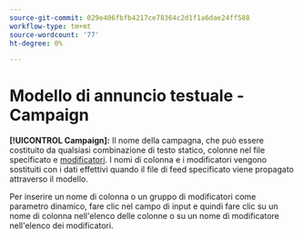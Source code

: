 ```yaml
---
source-git-commit: 029e406fbfb4217ce78364c2d1f1a6dae24ff588
workflow-type: tm+mt
source-wordcount: '77'
ht-degree: 0%

---
```

# Modello di annuncio testuale - Campaign

**[!UICONTROL Campaign]:** Il nome della campagna, che può essere costituito da qualsiasi combinazione di testo statico, colonne nel file specificato e [modificatori](/help/search-social-commerce/campaign-management/inventory-feeds/modifiers-manage.md). I nomi di colonna e i modificatori vengono sostituiti con i dati effettivi quando il file di feed specificato viene propagato attraverso il modello.

Per inserire un nome di colonna o un gruppo di modificatori come parametro dinamico, fare clic nel campo di input e quindi fare clic su un nome di colonna nell&#39;elenco delle colonne o su un nome di modificatore nell&#39;elenco dei modificatori.
